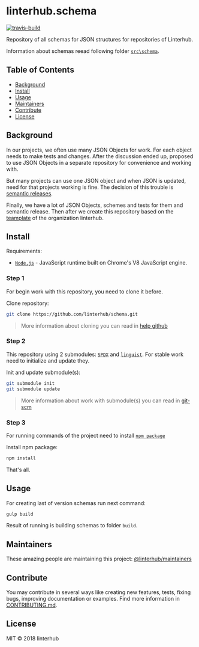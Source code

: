 # linterhub.schema

[![travis-build](https://travis-ci.org/linterhub/schema.svg?branch=master)](https://github.com/linterhub/schema)

Repository of all schemas for JSON structures for repositories of Linterhub.

Information about schemas reead following folder [`src\schema`](./src/schema/).

## Table of Contents

- [Background](#background)
- [Install](#install)
- [Usage](#usage)
- [Maintainers](#maintainers)
- [Contribute](#contribute)
- [License](#license)

## Background

In our projects, we often use many JSON Objects for work. For each object needs to make tests and changes. After the discussion ended up, proposed to use JSON Objects in a separate repository for convenience and working with.

But many projects can use one JSON object and when JSON is updated, need for that projects working is fine. The decision of this trouble is [semantic releases](https://github.com/semantic-release/semantic-release).

Finally, we have a lot of JSON Objects, schemes and tests for them and semantic release. Then after we create this repository based on the [teamplate](../../../template/) of the organization linterhub.

## Install

Requirements:

- [`Node.js`](https://nodejs.org/) - JavaScript runtime built on Chrome's V8 JavaScript engine.

### Step 1

For begin work with this repository, you need to clone it before.

Clone repository:

```bash
git clone https://github.com/linterhub/schema.git
```

> More information about cloning you can read in [help github](https://help.github.com/articles/cloning-a-repository/)

### Step 2

This repository using 2 submodules: [`SPDX`](https://spdx.org/licenses/) and [`linguist`](https://github.com/github/linguist). For stable work need to initialize and update they.

Init and update submodule(s):

```bash
git submodule init
git submodule update
```

> More information about work with submodule(s) you can read in [git-scm](https://git-scm.com/book/en/v2/Git-Tools-Submodules)

### Step 3

For running commands of the project need to install [`npm package`](https://www.npmjs.com)

Install npm package:

```bash
npm install
```

That's all.

## Usage

For creating last of version schemas run next command:

```bash
gulp build
```

Result of running is building schemas to folder `build`.

## Maintainers

These amazing people are maintaining this project: [@linterhub/maintainers](../../../teams/maintainers)

## Contribute

You may contribute in several ways like creating new features, tests, fixing bugs, improving documentation or examples. Find more information in [CONTRIBUTING.md](./CONTRIBUTING.md).

## License

MIT © 2018 linterhub
